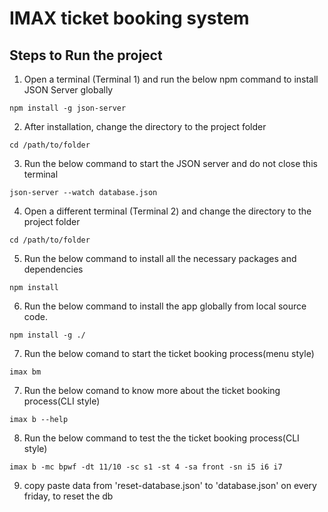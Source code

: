# IMAX ticket booking system

## Steps to Run the project

1. Open a terminal (Terminal 1) and run the below npm command to install JSON Server globally 
```
npm install -g json-server
```

2. After installation, change the directory to the project folder
```
cd /path/to/folder
```

3. Run the below command to start the JSON server and do not close this terminal
```
json-server --watch database.json
```

4. Open a different terminal (Terminal 2) and change the directory to the project folder
```
cd /path/to/folder
```

5. Run the below command to install all the necessary packages and dependencies
```
npm install
```

6. Run the below command to install the app globally from local source code.
```
npm install -g ./
```

7. Run the below comand to start the ticket booking process(menu style)
```
imax bm
```

7. Run the below comand to know more about the ticket booking process(CLI style)
```
imax b --help
```

8. Run the below command to test the the ticket booking process(CLI style)
```
imax b -mc bpwf -dt 11/10 -sc s1 -st 4 -sa front -sn i5 i6 i7
```

9. copy paste data from 'reset-database.json' to 'database.json' on every friday, to reset the db
